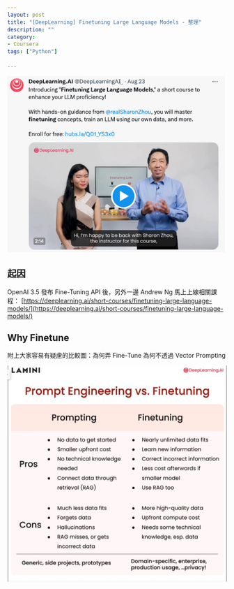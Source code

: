 ```yaml
---
layout: post
title: "[DeepLearning] Finetuning Large Language Models - 整理"
description: ""
category: 
- Coursera
tags: ["Python"]

---
```


![image-20230826213922965](../images/2022/image-20230826213922965.png)



## 起因

OpenAI 3.5 發布 Fine-Tuning API 後，另外一邊 Andrew Ng 馬上上線相關課程：
[https://deeplearning.ai/short-courses/finetuning-large-language-models/](https://deeplearning.ai/short-courses/finetuning-large-language-models/)

## Why Finetune

附上大家容易有疑慮的比較圖：為何弄 Fine-Tune 為何不透過 Vector Prompting

![Image](../images/2022/F4V2Xqra0AAGY7b.jpeg)



